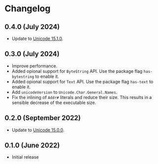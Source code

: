 # Changelog

## 0.4.0 (July 2024)

- Update to [Unicode 15.1.0](https://www.unicode.org/versions/Unicode15.1.0/).

## 0.3.0 (July 2024)

- Improve performance.
- Added opional support for `ByteString` API.
  Use the package flag `has-bytestring` to enable it.
- Added opional support for `Text` API.
  Use the package flag `has-text` to enable it.
- Add `unicodeVersion` to `Unicode.Char.General.Names`.
- Fix the inlining of `Addr#` literals and reduce their size. This results in
  a sensible decrease of the executable size.

## 0.2.0 (September 2022)

- Update to [Unicode 15.0.0](https://www.unicode.org/versions/Unicode15.0.0/).

## 0.1.0 (June 2022)

- Initial release
